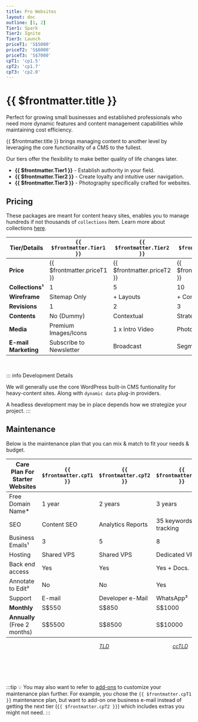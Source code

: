 ```yaml
---
title: Pro Websites
layout: doc
outline: [1, 2]
Tier1: Spark
Tier2: Ignite
Tier3: Launch
priceT1: 'S$5000'
priceT2: 'S$6000'
priceT3: 'S$7000'
cpT1: 'cp1.5'
cpT2: 'cp1.7'
cpT3: 'cp2.0'
---
```


# {{ $frontmatter.title }}

Perfect for growing small businesses and established professionals who need more dynamic features and content management capabilities while maintaining cost efficiency.

{{ $frontmatter.title }} brings managing content to another level by leveraging the core functionality of a CMS to the fullest.

Our tiers offer the flexibility to make better quality of life changes later.

- **{{ $frontmatter.Tier1 }}** - Establish authority in your field.
- **{{ $frontmatter.Tier2 }}** - Create loyalty and intuitive user navigation.
- **{{ $frontmatter.Tier3 }}** - Photography specifically crafted for websites.

<!-- package details -->
## Pricing

These packages are meant for content heavy sites, enables you to manage hundreds if not thousands of `collections` item. Learn more about collections [here](/introduction/glossaries.html#collections).

| Tier/Details | `{{ $frontmatter.Tier1 }}`                        | `{{ $frontmatter.Tier2 }}`               | `{{ $frontmatter.Tier3 }}`                |
|-----------------|---------------------------------|----------------------------|---------------------------|
| **Price**       | {{ $frontmatter.priceT1 }}      | {{ $frontmatter.priceT2 }} | {{ $frontmatter.priceT3 }}|
| **Collections¹**| 1                              | 5                          | 10                        |
| **Wireframe**   | Sitemap Only                    | + Layouts                  | + Contents                |
| **Revisions**   | 1                               | 2                          | 3                         |
| **Contents**    | No (Dummy)                      | Contextual                 | Strategized               |
| **Media**      | Premium Images/Icons                    | 1 x Intro Video               | Photographer      |
| **E-mail Marketing**       | Subscribe to Newsletter                     | Broadcast   | Segmentation              |

<ul style="color: rgba(255, 255, 255, 0.6); font-size: 14px; line-height: 1rem; list-style-type: none">
  <li><i>¹Each collection is limited to only 5 meta-data.</i></li>
</ul>

::: info Development Details

We will generally use the core WordPress built-in CMS funtionality for heavy-content sites. Along with `dynamic data` plug-in providers.

A headless development may be in place depends how we strategize your project.
:::
<!-- End of tier one package detail -->

## Maintenance

Below is the maintenance plan that you can mix & match to fit your needs & budget.

| **Care Plan For Starter Websites** | `{{ $frontmatter.cpT1 }}`          | `{{ $frontmatter.cpT2 }}`                  | `{{ $frontmatter.cpT3 }}`                  |
|------------------------------------|---------------|-------------------------|-------------------------|
| Free Domain Name*                  | 1 year        | 2 years                 | 3 years                 |
| SEO                   | Content SEO       | Analytics Reports                | 35 keywords tracking                |
| Business Emails¹                    | 3             | 5                       | 8                       |
| Hosting                            | Shared VPS           | Shared VPS     | Dedicated VPS              |
| Back end access                  | Yes            | Yes                     | Yes + Docs.   |
| Annotate to Edit²                | No            | No                      | Yes                     |
| Support                           | E-mail| Developer e-Mail | WhatsApp³         |
| **Monthly**                        | S$550          | S$850                   | S$1000                   |
| **Annually** (Free 2 months)       | S$5500         | S$8500                  | S$10000                  |

<ul style="color: rgba(255, 255, 255, 0.6); font-size: 14px; line-height: 1rem; list-style-type: none">
    <li><i>*Renews at S$25/year for regular <a href="/introduction/glossaries/#tld">TLD</a> or S$65/year for country <a href="/introduction/glossaries/#tld">ccTLD</a>. Contact for other TLDs.</i></li>
    <li><i>¹Microsoft 365 or Google additional S$10/m/user</i></li>
    <li><i>²Simply annotate directly from the website to make change/edit requests.</i></li>
    <li><i>³General WhatsApp group. Not direct developer's WhatsApp.</i></li>
</ul>

:::tip 💡
You may also want to refer to [add-ons](#) to customize your maintenance plan further. For example, you chose the `{{ $frontmatter.cpT1 }}` maintenance plan, but want to add-on one business e-mail instead of getting the next tier (`{{ $frontmatter.cpT2 }}`) which includes extras you might not need.
:::
